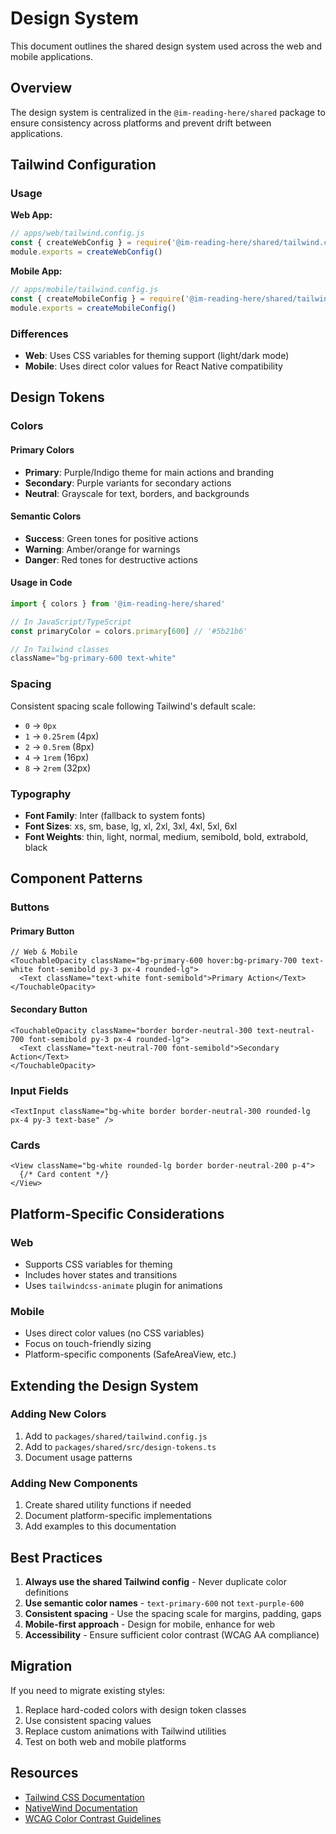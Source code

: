 # Design System

This document outlines the shared design system used across the web and mobile applications.

## Overview

The design system is centralized in the `@im-reading-here/shared` package to ensure consistency across platforms and prevent drift between applications.

## Tailwind Configuration

### Usage

**Web App:**
```javascript
// apps/web/tailwind.config.js
const { createWebConfig } = require('@im-reading-here/shared/tailwind.config.js')
module.exports = createWebConfig()
```

**Mobile App:**
```javascript
// apps/mobile/tailwind.config.js
const { createMobileConfig } = require('@im-reading-here/shared/tailwind.config.js')
module.exports = createMobileConfig()
```

### Differences

- **Web**: Uses CSS variables for theming support (light/dark mode)
- **Mobile**: Uses direct color values for React Native compatibility

## Design Tokens

### Colors

#### Primary Colors
- **Primary**: Purple/Indigo theme for main actions and branding
- **Secondary**: Purple variants for secondary actions
- **Neutral**: Grayscale for text, borders, and backgrounds

#### Semantic Colors
- **Success**: Green tones for positive actions
- **Warning**: Amber/orange for warnings
- **Danger**: Red tones for destructive actions

#### Usage in Code

```typescript
import { colors } from '@im-reading-here/shared'

// In JavaScript/TypeScript
const primaryColor = colors.primary[600] // '#5b21b6'

// In Tailwind classes
className="bg-primary-600 text-white"
```

### Spacing

Consistent spacing scale following Tailwind's default scale:
- `0` → `0px`
- `1` → `0.25rem` (4px)
- `2` → `0.5rem` (8px)
- `4` → `1rem` (16px)
- `8` → `2rem` (32px)

### Typography

- **Font Family**: Inter (fallback to system fonts)
- **Font Sizes**: xs, sm, base, lg, xl, 2xl, 3xl, 4xl, 5xl, 6xl
- **Font Weights**: thin, light, normal, medium, semibold, bold, extrabold, black

## Component Patterns

### Buttons

#### Primary Button
```tsx
// Web & Mobile
<TouchableOpacity className="bg-primary-600 hover:bg-primary-700 text-white font-semibold py-3 px-4 rounded-lg">
  <Text className="text-white font-semibold">Primary Action</Text>
</TouchableOpacity>
```

#### Secondary Button
```tsx
<TouchableOpacity className="border border-neutral-300 text-neutral-700 font-semibold py-3 px-4 rounded-lg">
  <Text className="text-neutral-700 font-semibold">Secondary Action</Text>
</TouchableOpacity>
```

### Input Fields
```tsx
<TextInput className="bg-white border border-neutral-300 rounded-lg px-4 py-3 text-base" />
```

### Cards
```tsx
<View className="bg-white rounded-lg border border-neutral-200 p-4">
  {/* Card content */}
</View>
```

## Platform-Specific Considerations

### Web
- Supports CSS variables for theming
- Includes hover states and transitions
- Uses `tailwindcss-animate` plugin for animations

### Mobile
- Uses direct color values (no CSS variables)
- Focus on touch-friendly sizing
- Platform-specific components (SafeAreaView, etc.)

## Extending the Design System

### Adding New Colors
1. Add to `packages/shared/tailwind.config.js`
2. Add to `packages/shared/src/design-tokens.ts`
3. Document usage patterns

### Adding New Components
1. Create shared utility functions if needed
2. Document platform-specific implementations
3. Add examples to this documentation

## Best Practices

1. **Always use the shared Tailwind config** - Never duplicate color definitions
2. **Use semantic color names** - `text-primary-600` not `text-purple-600`
3. **Consistent spacing** - Use the spacing scale for margins, padding, gaps
4. **Mobile-first approach** - Design for mobile, enhance for web
5. **Accessibility** - Ensure sufficient color contrast (WCAG AA compliance)

## Migration

If you need to migrate existing styles:

1. Replace hard-coded colors with design token classes
2. Use consistent spacing values
3. Replace custom animations with Tailwind utilities
4. Test on both web and mobile platforms

## Resources

- [Tailwind CSS Documentation](https://tailwindcss.com/docs)
- [NativeWind Documentation](https://www.nativewind.dev/)
- [WCAG Color Contrast Guidelines](https://www.w3.org/WAI/WCAG21/Understanding/contrast-minimum.html)
